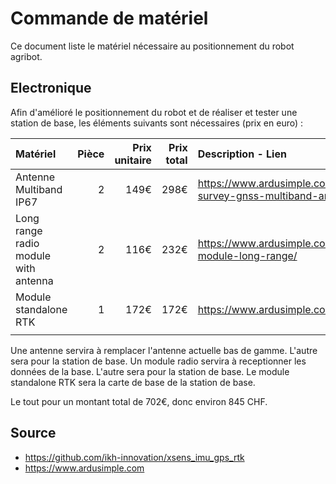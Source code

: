 # Commande de matériel

Ce document liste le matériel nécessaire au positionnement du robot agribot.


## Electronique

Afin d'amélioré le positionnement du robot et de réaliser et tester une station de base, les éléments suivants sont nécessaires (prix en euro) :

| Matériel | Pièce | Prix unitaire | Prix total | Description - Lien |
|:---      |   ---:|           ---:|        ---:|:---                |
| Antenne Multiband IP67 | 2 | 149€ | 298€ | https://www.ardusimple.com/product/calibrated-survey-gnss-multiband-antenna-ip67/ |
| Long range radio module with antenna | 2 | 116€ | 232€ | https://www.ardusimple.com/product/radio-module-long-range/ |
| Module standalone RTK | 1 | 172€ | 172€ | https://www.ardusimple.com/product/simplertk2b/ |
|  |  |  |  |  |

Une antenne servira à remplacer l'antenne actuelle bas de gamme. L'autre sera pour la station de base.
Un module radio servira à receptionner les données de la base. L'autre sera pour la station de base.
Le module standalone RTK sera la carte de base de la station de base.

Le tout pour un montant total de 702€, donc environ 845 CHF.


## Source

- https://github.com/ikh-innovation/xsens_imu_gps_rtk
- https://www.ardusimple.com




